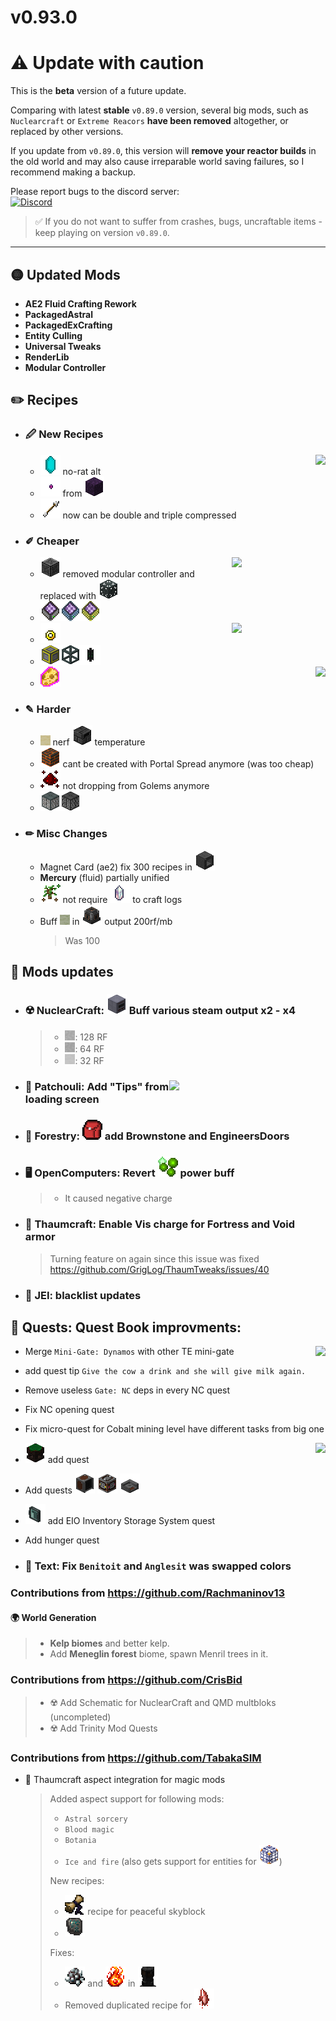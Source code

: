 # v0.93.0

# ⚠️ Update with caution

This is the **beta** version of a future update.

Comparing with latest __stable__ `v0.89.0` version,  several big mods, such as `Nuclearcraft` or `Extreme Reacors` **have been removed** altogether, or replaced by other versions.

If you update from `v0.89.0`, this version will **remove your reactor builds** in the old world and may also cause irreparable world saving failures, so I recommend making a backup.

Please report bugs to the discord server:  
<a title="Join us on Discord!" href="https://discord.gg/VcmyHdNNQP"><img src="https://img.shields.io/discord/911676461050642432?label=E2E-E%20Discord&amp;logo=Discord&amp;style=?flat" alt="Discord"/></a>

> ✅ If you do not want to suffer from crashes, bugs, uncraftable items - keep playing on version `v0.89.0`.

------



## 🟡 Updated Mods

- **AE2 Fluid Crafting Rework**
- **PackagedAstral**
- **PackagedExCrafting**
- **Entity Culling**
- **Universal Tweaks**
- **RenderLib**
- **Modular Controller**


## ✏️ **Recipes**
  - ### 🖉 **New Recipes**
    - <img src="https://i.imgur.com/1qFgp7c.png" align=right> ![](https://github.com/Krutoy242/mc-icons/raw/master/i/mysticalagriculture/infusion_crystal__0.png "Infusion Crystal") no-rat alt
    - ![](https://github.com/Krutoy242/mc-icons/raw/master/i/thaumicwonders/vishroom_spore__0.png "Vishroom Spore") from ![](https://github.com/Krutoy242/mc-icons/raw/master/i/thaumcraft/taint_soil__0.png "Tainted Soil")
    - ![](https://github.com/Krutoy242/mc-icons/raw/master/i/minecraft/arrow__0.png "Arrow") now can be double and triple compressed

  - ### ✐ **Cheaper**
    - <img src="https://i.imgur.com/WMpo7b5.png" align=right width=150> ![](https://github.com/Krutoy242/mc-icons/raw/master/i/appliedenergistics2/controller__0__872c8e39.png "ME Controller") removed modular controller and replaced with ![](https://github.com/Krutoy242/mc-icons/raw/master/i/enderio/item_material__1.png "Industrial Machine Chassis")
    - ![](https://github.com/Krutoy242/mc-icons/raw/master/i/appliedenergistics2/portable_cell__0__46c62717.png "Portable Cell")![](https://github.com/Krutoy242/mc-icons/raw/master/i/aeadditions/storage.fluid.portable__0.png "ME Portable Fluid Storage")![](https://github.com/Krutoy242/mc-icons/raw/master/i/aeadditions/storage.gas.portable__0.png "ME Portable Gas Storage")
    - <img src="https://i.imgur.com/zSKwxk4.png" align=right width=150> ![](https://github.com/Krutoy242/mc-icons/raw/master/i/extrautils2/angelring__0.png "Angel Ring")
    - ![](https://github.com/Krutoy242/mc-icons/raw/master/i/aeadditions/gas_interface__0.png "ME Gas Interface")![](https://github.com/Krutoy242/mc-icons/raw/master/i/enderio/block_omni_reservoir__0.png "Omnivoir")![](https://github.com/Krutoy242/mc-icons/raw/master/i/mekanism/transmitter__2__9a743a0a.png "Basic Pressurized Tube")
    - <img src="https://i.imgur.com/vR3SnCv.png" align=right> ![](https://github.com/Krutoy242/mc-icons/raw/master/i/rats/creative_cheese__0.png "Creative Cheese")

  - ### ✎ **Harder**
    - ![](https://github.com/Krutoy242/mc-icons/raw/master/i/fluid/canolaoil.png "Canola Oil") nerf ![](https://github.com/Krutoy242/mc-icons/raw/master/i/tconstruct/smeltery_controller__0.png "Smeltery Controller") temperature
    - ![](https://github.com/Krutoy242/mc-icons/raw/master/i/tconstruct/firewood__0.png "Lavawood") cant be created with Portal Spread anymore (was too cheap)
    - ![](https://github.com/Krutoy242/mc-icons/raw/master/i/mysticalagriculture/redstone_essence__0.png "Redstone Essence") not dropping from Golems anymore
    - ![](https://github.com/Krutoy242/mc-icons/raw/master/i/enderio/block_tank__0.png "Fluid Tank")![](https://github.com/Krutoy242/mc-icons/raw/master/i/enderio/block_tank__1.png "Pressurized Fluid Tank")

  - ### ✏ **Misc Changes**
    - Magnet Card (ae2) fix 300 recipes in ![](https://github.com/Krutoy242/mc-icons/raw/master/i/appliedenergistics2/inscriber__0.png "Inscriber")
    - **Mercury** (fluid) partially unified
    - ![](https://github.com/Krutoy242/mc-icons/raw/master/i/mysticalagriculture/wood_essence__0.png "Wood Essence") not require ![](https://github.com/Krutoy242/mc-icons/raw/master/i/thaumcraft/crystal_essence__0.png "%s Vis Crystal") to craft logs
    - Buff ![](https://github.com/Krutoy242/mc-icons/raw/master/i/fluid/syngas.png "Syngas") in ![](https://github.com/Krutoy242/mc-icons/raw/master/i/mekanismgenerators/generator__3.png "Gas-Burning Generator") output 200rf/mb
      > Was 100



## 🔵 **Mods updates**
  - ### ☢️ **NuclearCraft**: ![](https://github.com/Krutoy242/mc-icons/raw/master/i/nuclearcraft/turbine_controller__0.png "Turbine Controller") Buff various steam output x2 - x4
      > - ![](https://github.com/Krutoy242/mc-icons/raw/master/i/fluid/high_pressure_steam.png "High Pressure Steam"): 128 RF
      > - ![](https://github.com/Krutoy242/mc-icons/raw/master/i/fluid/low_pressure_steam.png "Low Pressure Steam"): 64 RF
      > - ![](https://github.com/Krutoy242/mc-icons/raw/master/i/gas/gas__water.png "Steam"): 32 RF

  - ### <img src="https://i.imgur.com/0pDXVcb.png" align=right width=250> 🌿 **Patchouli**: Add "Tips" from loading screen

  - ### 🐝 **Forestry**: ![](https://github.com/Krutoy242/mc-icons/raw/master/i/forestry/builder_bag__0.png "Building Backpack") add Brownstone and EngineersDoors

  - ### 🖥 **OpenComputers**: Revert ![](https://github.com/Krutoy242/mc-icons/raw/master/i/opencomputers/upgrade__15.png "Experience Upgrade") power buff
      > - It caused negative charge

  - ### 🦯 **Thaumcraft**: Enable Vis charge for Fortress and Void armor
      > Turning feature on again since this issue was fixed https://github.com/GrigLog/ThaumTweaks/issues/40

  - ### 🧻 **JEI**: blacklist updates



## 📖 **Quests**: Quest Book improvments:
  - <img src="https://i.imgur.com/pmZoPB4.png" align=right> Merge `Mini-Gate: Dynamos` with other TE mini-gate
  - add quest tip `Give the cow a drink and she will give milk again.`
  - Remove useless `Gate: NC` deps in every NC quest
  - Fix NC opening quest
  - Fix micro-quest for Cobalt mining level have different tasks from big one
  - <img src="https://i.imgur.com/ksCTrQs.png" align=right> ![](https://github.com/Krutoy242/mc-icons/raw/master/i/thaumtweaks/crafter__0.png "Arcane Crafter") add quest
  - Add quests ![](https://github.com/Krutoy242/mc-icons/raw/master/i/engineersdecor/factory_placer__0.png "Factory Block Placer") ![](https://github.com/Krutoy242/mc-icons/raw/master/i/immersiveengineering/wooden_device0__3.png "Item Router") ![](https://github.com/Krutoy242/mc-icons/raw/master/i/engineersdecor/small_tree_cutter__0.png "Small Tree Cutter")
  - ![](https://github.com/Krutoy242/mc-icons/raw/master/i/enderio/block_inventory_panel__0.png "Inventory Panel") add EIO Inventory Storage System quest
  - Add hunger quest

- ### 📜 **Text**: Fix `Benitoit` and `Anglesit` was swapped colors




### Contributions from https://github.com/Rachmaninov13

#### 🌍 World Generation

  > - **Kelp biomes** and better kelp.
  > - Add **Meneglin forest** biome, spawn Menril trees in it.

### Contributions from https://github.com/CrisBid

  > - ☢️ Add Schematic for NuclearCraft and QMD multbloks (uncompleted)
  > - ☢️ Add Trinity Mod Quests

### Contributions from https://github.com/TabakaSIM

- 🦯 Thaumcraft aspect integration for magic mods
  > 
  > Added aspect support for following mods:
  > - `Astral sorcery`
  > - `Blood magic`
  > - `Botania`
  > - `Ice and fire` (also gets support for entities for ![](https://github.com/Krutoy242/mc-icons/raw/master/i/thaumadditions/entity_summoner__0.png "Entity Summoner"))
  > 
  > New recipes:
  > - ![](https://github.com/Krutoy242/mc-icons/raw/master/i/thaumicaugmentation/research_notes__0.png "Tattered Scrolls") recipe for peaceful skyblock
  > - ![](https://github.com/Krutoy242/mc-icons/raw/master/i/bloodmagic/sigil_whirlwind__0.png "Sigil of the Whirlwind")
  > 
  > Fixes:
  > - ![](https://github.com/Krutoy242/mc-icons/raw/master/i/thaumcraft/cluster__3.png "Native Tin Cluster") and ![](https://github.com/Krutoy242/mc-icons/raw/master/i/thaumictinkerer/energetic_nitor__0.png "Energetic Nitor") in ![](https://github.com/Krutoy242/mc-icons/raw/master/i/thaumcraft/thaumatorium__0.png "Thaumatorium")
  > - Removed duplicated recipe for ![](https://github.com/Krutoy242/mc-icons/raw/master/i/bloodmagic/blood_shard__0.png "Weak Blood Shard")




